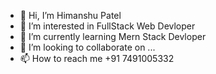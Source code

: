 - 👋 Hi, I’m Himanshu Patel
- 👀 I’m interested in FullStack Web Devloper
- 🌱 I’m currently learning Mern Stack Devloper
- 💞️ I’m looking to collaborate on ...
- 📫 How to reach me +91 7491005332 

<!---
INFlegacy/INFlegacy is a ✨ special ✨ repository because its `README.md` (this file) appears on your GitHub profile.
You can click the Preview link to take a look at your changes.
--->
